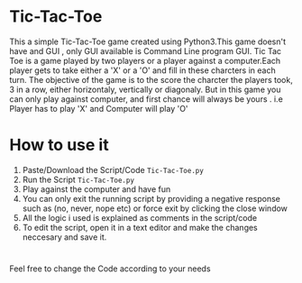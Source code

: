 # Tic-Tac-Toe
This a simple Tic-Tac-Toe game created using Python3.This game doesn't have and GUI , only GUI available is Command Line program GUI.
Tic Tac Toe is a game played by two players or a player against a computer.Each player gets to take either a 'X' or a 'O' and fill in these charcters in each turn.
The objective of the game is to the score the charcter the players took, 3 in a row, either horizontaly, vertically or diagonaly.
But in this game you can only play against computer, and first chance will always be yours . i.e Player has to play 'X' and Computer will play 'O' 

# How to use it
1. Paste/Download the Script/Code `Tic-Tac-Toe.py`
2. Run the Script `Tic-Tac-Toe.py`
3. Play against the computer and have fun
4. You can only exit the running script by providing a negative response such as (no, never, nope etc) or force exit by clicking the close window
5. All the logic i used is explained as comments in the script/code
6. To edit the script, open it in a text editor and make the changes neccesary and save it.

#
Feel free to change the Code according to your needs
 
 
  
    
